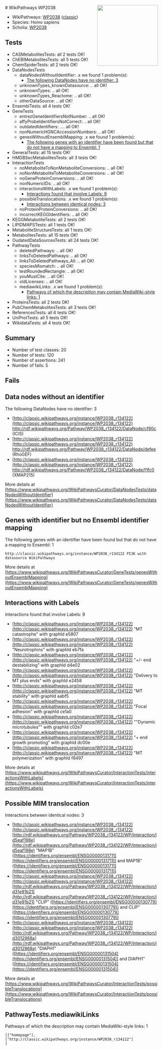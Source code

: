 <img style="float: right; width: 200px" src="https://upload.wikimedia.org/wikipedia/commons/thumb/8/83/Wplogo_with_text_500.png/640px-Wplogo_with_text_500.png" />
# WikiPathways WP2038

* WikiPathways: [WP2038](https://wikipathways.org/pathways/WP2038) ([classic](https://classic.wikipathways.org/instance/WP2038))
* Species: Homo sapiens
* Scholia: [WP2038](https://scholia.toolforge.org/wikipathways/WP2038)
## Tests
* CASMetabolitesTests: all 2 tests OK!
* ChEBIMetabolitesTests: all 5 tests OK!
* ChemSpiderTests: all 2 tests OK!
* DataNodesTests
    * dataNodesWithoutIdentifier: .x we found 1 problem(s):
        * [The following DataNodes have no identifier: 3](#d2d32fa2)
    * unknownTypes_knownDatasource: .. all OK!
    * unknownTypes: .. all OK!
    * unknownTypes_Reactome: .. all OK!
    * otherDataSource: .. all OK!
* EnsemblTests: all 4 tests OK!
* GeneTests
    * entrezGeneIdentifiersNotNumber: .. all OK!
    * affyProbeIdentifiersNotCorrect: .. all OK!
    * outdatedIdentifiers: .... all OK!
    * nonNumericHGNCAccessionNumbers: .. all OK!
    * genesWithoutEnsemblMapping: .x we found 1 problem(s):
        * [The following genes with an identifier have been found but that do not have a mapping to Ensembl: 1](#40286d83)
* GeneralTests: all 15 tests OK!
* HMDBSecMetabolitesTests: all 3 tests OK!
* InteractionTests
    * noMetaboliteToNonMetaboliteConversions: .. all OK!
    * noNonMetaboliteToMetaboliteConversions: .. all OK!
    * noGeneProteinConversions: .. all OK!
    * nonNumericIDs: .. all OK!
    * interactionsWithLabels: .x we found 1 problem(s):
        * [Interactions found that involve Labels: 9](#630d2680)
    * possibleTranslocations: .x we found 1 problem(s):
        * [Interactions between identical nodes: 3](#1c118208)
    * noProteinProteinConversions: .. all OK!
    * incorrectKEGGIdentifiers: .. all OK!
* KEGGMetaboliteTests: all 2 tests OK!
* LIPIDMAPSTests: all 1 tests OK!
* MetaboliteStructureTests: all 1 tests OK!
* MetabolitesTests: all 15 tests OK!
* OudatedDataSourcesTests: all 24 tests OK!
* PathwayTests
    * deletedPathways: .. all OK!
    * linksToDeletedPathways: .. all OK!
    * linksToDeletedPathways_All: .. all OK!
    * speciesMismatch: .. all OK!
    * testRoundedRectangle: .. all OK!
    * youMustCite: .. all OK!
    * oldLicenses: .. all OK!
    * mediawikiLinks: .x we found 1 problem(s):
        * [Pathways of which the description may contain MediaWiki-style links: 1](#da69cf45)
* ProteinsTests: all 2 tests OK!
* PubChemMetabolitesTests: all 3 tests OK!
* ReferencesTests: all 6 tests OK!
* UniProtTests: all 5 tests OK!
* WikidataTests: all 4 tests OK!


## Summary

* Number of test classes: 20
* Number of tests: 120
* Number of assertions: 241
* Number of fails: 5

## Fails

<a name="d2d32fa2" />

## Data nodes without an identifier

The following DataNodes have no identifier: 3

* [http://classic.wikipathways.org/instance/WP2038_r134122](http://classic.wikipathways.org/instance/WP2038_r134122) http://rdf.wikipathways.org/Pathway/WP2038_r134122/DataNode/cf90c (ICIS)
* [http://classic.wikipathways.org/instance/WP2038_r134122](http://classic.wikipathways.org/instance/WP2038_r134122) http://rdf.wikipathways.org/Pathway/WP2038_r134122/DataNode/defee (RhoGEF)
* [http://classic.wikipathways.org/instance/WP2038_r134122](http://classic.wikipathways.org/instance/WP2038_r134122) http://rdf.wikipathways.org/Pathway/WP2038_r134122/DataNode/f1fc0 (XMAP215)


More details at [https://www.wikipathways.org/WikiPathwaysCurator/DataNodesTests/dataNodesWithoutIdentifier](https://www.wikipathways.org/WikiPathwaysCurator/DataNodesTests/dataNodesWithoutIdentifier)

<a name="40286d83" />

## Genes with identifier but no Ensembl identifier mapping

The following genes with an identifier have been found but that do not have a mapping to Ensembl: 1
```
http://classic.wikipathways.org/instance/WP2038_r134122 PI3K with datasource WikiPathways
```

More details at [https://www.wikipathways.org/WikiPathwaysCurator/GeneTests/genesWithoutEnsemblMapping](https://www.wikipathways.org/WikiPathwaysCurator/GeneTests/genesWithoutEnsemblMapping)

<a name="630d2680" />

## Interactions with Labels

Interactions found that involve Labels: 9

* [http://classic.wikipathways.org/instance/WP2038_r134122](http://classic.wikipathways.org/instance/WP2038_r134122) "MT catastrophe" with graphId e5807
* [http://classic.wikipathways.org/instance/WP2038_r134122](http://classic.wikipathways.org/instance/WP2038_r134122) "Neurotrophins" with graphId eb7fa
* [http://classic.wikipathways.org/instance/WP2038_r134122](http://classic.wikipathways.org/instance/WP2038_r134122) "+/- end
destabilizing" with graphId d4e02
* [http://classic.wikipathways.org/instance/WP2038_r134122](http://classic.wikipathways.org/instance/WP2038_r134122) "Delivery to
MT plus ends" with graphId e2458
* [http://classic.wikipathways.org/instance/WP2038_r134122](http://classic.wikipathways.org/instance/WP2038_r134122) "MT stability" with graphId aabf5
* [http://classic.wikipathways.org/instance/WP2038_r134122](http://classic.wikipathways.org/instance/WP2038_r134122) "Focal adhesion" with graphId ce1a0
* [http://classic.wikipathways.org/instance/WP2038_r134122](http://classic.wikipathways.org/instance/WP2038_r134122) ""Dynamic
microtubules"" with graphId c02e7
* [http://classic.wikipathways.org/instance/WP2038_r134122](http://classic.wikipathways.org/instance/WP2038_r134122) "+ end growth
promoting" with graphId dc00e
* [http://classic.wikipathways.org/instance/WP2038_r134122](http://classic.wikipathways.org/instance/WP2038_r134122) "MT polymerization" with graphId f8497


More details at [https://www.wikipathways.org/WikiPathwaysCurator/InteractionTests/interactionsWithLabels](https://www.wikipathways.org/WikiPathwaysCurator/InteractionTests/interactionsWithLabels)

<a name="1c118208" />

## Possible MIM translocation

Interactions between identical nodes: 3

* [http://classic.wikipathways.org/instance/WP2038_r134122](http://classic.wikipathways.org/instance/WP2038_r134122) [http://rdf.wikipathways.org/Pathway/WP2038_r134122/WP/Interaction/id5eaf198e](http://rdf.wikipathways.org/Pathway/WP2038_r134122/WP/Interaction/id5eaf198e) "MAP1B" ([https://identifiers.org/ensembl/ENSG00000131711](https://identifiers.org/ensembl/ENSG00000131711)) and 
MAP1B" ([https://identifiers.org/ensembl/ENSG00000131711](https://identifiers.org/ensembl/ENSG00000131711))
* [http://classic.wikipathways.org/instance/WP2038_r134122](http://classic.wikipathways.org/instance/WP2038_r134122) [http://rdf.wikipathways.org/Pathway/WP2038_r134122/WP/Interaction/id31e91b21](http://rdf.wikipathways.org/Pathway/WP2038_r134122/WP/Interaction/id31e91b21) "CLIP" ([https://identifiers.org/ensembl/ENSG00000130779](https://identifiers.org/ensembl/ENSG00000130779)) and 
CLIP" ([https://identifiers.org/ensembl/ENSG00000130779](https://identifiers.org/ensembl/ENSG00000130779))
* [http://classic.wikipathways.org/instance/WP2038_r134122](http://classic.wikipathways.org/instance/WP2038_r134122) [http://rdf.wikipathways.org/Pathway/WP2038_r134122/WP/Interaction/id3012968a](http://rdf.wikipathways.org/Pathway/WP2038_r134122/WP/Interaction/id3012968a) "DIAPH1" ([https://identifiers.org/ensembl/ENSG00000131504](https://identifiers.org/ensembl/ENSG00000131504)) and 
DIAPH1" ([https://identifiers.org/ensembl/ENSG00000131504](https://identifiers.org/ensembl/ENSG00000131504))


More details at [https://www.wikipathways.org/WikiPathwaysCurator/InteractionTests/possibleTranslocations](https://www.wikipathways.org/WikiPathwaysCurator/InteractionTests/possibleTranslocations)

<a name="da69cf45" />

## PathwayTests.mediawikiLinks

Pathways of which the description may contain MediaWiki-style links: 1
```
[["homepage"],
["http://classic.wikipathways.org/instance/WP2038_r134122"]
]
```

